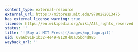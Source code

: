 ```yaml
---
content_type: external-resource
external_url: https://mitpress.mit.edu/9780262013475
has_external_license_warning: true
license: https://en.wikipedia.org/wiki/All_rights_reserved
status: ''
title: '![Buy at MIT Press](/images/mp_logo.gif)'
uid: 68a6b91b-1b32-4e49-8120-b0a35bd4d985
wayback_url: ''
---
```


